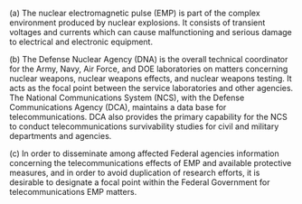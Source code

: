 (a) The nuclear electromagnetic pulse (EMP) is part of the complex environment produced by nuclear explosions. It consists of transient voltages and currents which can cause malfunctioning and serious damage to electrical and electronic equipment.

(b) The Defense Nuclear Agency (DNA) is the overall technical coordinator for the Army, Navy, Air Force, and DOE laboratories on matters concerning nuclear weapons, nuclear weapons effects, and nuclear weapons testing. It acts as the focal point between the service laboratories and other agencies. The National Communications System (NCS), with the Defense Communications Agency (DCA), maintains a data base for telecommunications. DCA also provides the primary capability for the NCS to conduct telecommunications survivability studies for civil and military departments and agencies.

(c) In order to disseminate among affected Federal agencies information concerning the telecommunications effects of EMP and available protective measures, and in order to avoid duplication of research efforts, it is desirable to designate a focal point within the Federal Government for telecommunications EMP matters.

